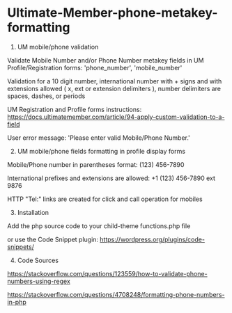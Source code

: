 # Ultimate-Member-phone-metakey-formatting

1. UM mobile/phone validation

Validate Mobile Number and/or Phone Number metakey fields in UM Profile/Registration forms: 'phone_number', 'mobile_number'

Validation for a 10 digit number, international number with + signs and with extensions allowed ( x, ext or extension delimiters ), number delimiters are spaces, dashes, or periods

UM Registration and Profile forms instructions: https://docs.ultimatemember.com/article/94-apply-custom-validation-to-a-field

User error message: 'Please enter valid Mobile/Phone Number.'


2. UM mobile/phone fields formatting in profile display forms

Mobile/Phone number in parentheses format: (123) 456-7890 

International prefixes and extensions are allowed: +1 (123) 456-7890 ext 9876

HTTP "Tel:" links are created for click and call operation for mobiles


3. Installation

Add the php source code to your child-theme functions.php file

or use the Code Snippet plugin: https://wordpress.org/plugins/code-snippets/

4. Code Sources

https://stackoverflow.com/questions/123559/how-to-validate-phone-numbers-using-regex

https://stackoverflow.com/questions/4708248/formatting-phone-numbers-in-php



